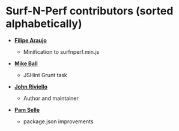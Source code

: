 Surf-N-Perf contributors (sorted alphabetically)
================================================

* **[Filipe Araujo](https://github.com/filaraujo)**

  * Minification to surfnperf.min.js
  
* **[Mike Ball](https://github.com/mdb)**

  * JSHint Grunt task

* **[John Riviello](https://github.com/JohnRiv)**

  * Author and maintainer

* **[Pam Selle](https://github.com/pselle)**

  * package.json improvements
